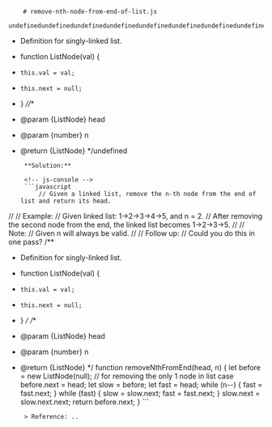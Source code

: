 
        # remove-nth-node-from-end-of-list.js
        undefinedundefinedundefinedundefinedundefinedundefinedundefinedundefinedundefinedundefinedundefined/**
 * Definition for singly-linked list.
 * function ListNode(val) {
 *     this.val = val;
 *     this.next = null;
 * }
 *//**
 * @param {ListNode} head
 * @param {number} n
 * @return {ListNode}
 */undefined
        
        **Solution:**
        
        <!-- js-console -->
        ```javascript
            // Given a linked list, remove the n-th node from the end of list and return its head.
//
// Example:
// Given linked list: 1->2->3->4->5, and n = 2.
// After removing the second node from the end, the linked list becomes 1->2->3->5.
//
// Note:
// Given n will always be valid.
//
// Follow up:
// Could you do this in one pass?
/**
 * Definition for singly-linked list.
 * function ListNode(val) {
 *     this.val = val;
 *     this.next = null;
 * }
 */
/**
 * @param {ListNode} head
 * @param {number} n
 * @return {ListNode}
 */
function removeNthFromEnd(head, n) {
    let before = new ListNode(null); // for removing the only 1 node in list case
    before.next = head;
    let slow = before;
    let fast = head;
    while (n--) {
        fast = fast.next;
    }
    while (fast) {
        slow = slow.next;
        fast = fast.next;
    }
    slow.next = slow.next.next;
    return before.next;
}
        ```
        
        > Reference: ..
        
        